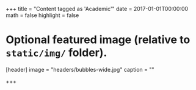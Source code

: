 +++
title = "Content tagged as 'Academic'"
date = 2017-01-01T00:00:00
math = false
highlight = false

# Optional featured image (relative to `static/img/` folder).
[header]
image = "headers/bubbles-wide.jpg"
caption = ""

+++

